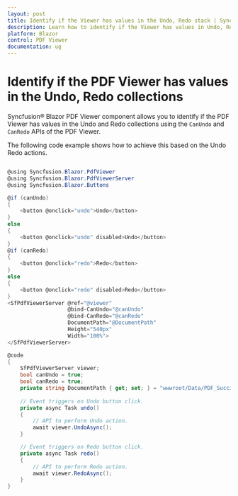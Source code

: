 ```yaml
---
layout: post
title: Identify if the Viewer has values in the Undo, Redo stack | Syncfusion&reg;
description: Learn how to identify if the Viewer has values in Undo, Redo stack in Syncfusion&reg; Blazor PDF Viewer component and more.
platform: Blazor
control: PDF Viewer
documentation: ug
---
```


# Identify if the PDF Viewer has values in the Undo, Redo collections

Syncfusion&reg; Blazor PDF Viewer component allows you to identify if the PDF Viewer has values in the Undo and Redo collections using the `CanUndo` and `CanRedo` APIs of the PDF Viewer.

The following code example shows how to achieve this based on the Undo Redo actions.

```csharp

@using Syncfusion.Blazor.PdfViewer
@using Syncfusion.Blazor.PdfViewerServer
@using Syncfusion.Blazor.Buttons

@if (canUndo)
{
    <button @onclick="undo">Undo</button>
}
else
{
    <button @onclick="undo" disabled>Undo</button>
}
@if (canRedo)
{
    <button @onclick="redo">Redo</button>
}
else
{
    <button @onclick="redo" disabled>Redo</button>
}
<SfPdfViewerServer @ref="@viewer"
                   @bind-CanUndo="@canUndo"
                   @bind-CanRedo="@canRedo"
                   DocumentPath="@DocumentPath"
                   Height="540px"
                   Width="100%">
</SfPdfViewerServer>

@code 
{
    SfPdfViewerServer viewer;
    bool canUndo = true;
    bool canRedo = true;
    private string DocumentPath { get; set; } = "wwwroot/Data/PDF_Succinctly.pdf";
    
    // Event triggers on Undo button click.
    private async Task undo()
    {
        // API to perform Undo action.
        await viewer.UndoAsync();
    }

    // Event triggers on Redo button click.
    private async Task redo()
    {
        // API to perform Redo action.
        await viewer.RedoAsync();
    }
}

```